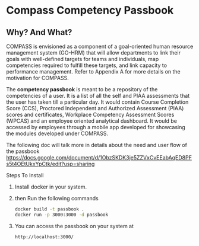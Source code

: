 # Compass Competency Passbook

## Why? And What?

COMPASS is envisioned as a component of a goal-oriented human resource management system (GO-HRM) that will allow departments to link their goals with well-defined targets for teams and individuals, map competencies required to fulfill these targets, and link capacity to performance management. Refer to Appendix A for more details on the motivation for COMPASS.

The **competency passbook** is meant to be a repository of the competencies of a user. It is a list of all the self and PIAA assessments that the user has taken till a particular day. It would contain Course Completion Score (CCS), Proctored Independent and Authorized Assessment (PIAA) scores and certificates, Workplace Competency Assessment Scores (WPCAS) and an employee oriented analytical dashboard. It would be accessed by employees through a mobile app developed for showcasing the modules developed under COMPASS.

The following doc will talk more in details about the need and user flow of the passbook
https://docs.google.com/document/d/1ObzSKDK3je5ZZVxCvEEabAqED8PFs5t4OEtUkxYpCtk/edit?usp=sharing

Steps To Install

1. Install docker in your system.

2. then Run the following commands
   ```bash
   docker build -t passbook .
   docker run -p 3000:3000 -d passbook
   ```
3. You can access the passbook on your system at
   ```
   http://localhost:3000/
   ```
